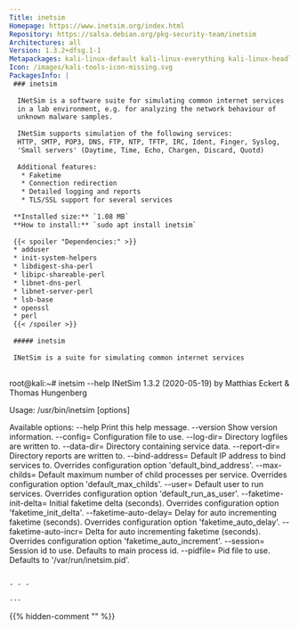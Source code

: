 ```yaml
---
Title: inetsim
Homepage: https://www.inetsim.org/index.html
Repository: https://salsa.debian.org/pkg-security-team/inetsim
Architectures: all
Version: 1.3.2+dfsg.1-1
Metapackages: kali-linux-default kali-linux-everything kali-linux-headless kali-linux-large kali-tools-forensics 
Icon: /images/kali-tools-icon-missing.svg
PackagesInfo: |
 ### inetsim
 
  INetSim is a software suite for simulating common internet services
  in a lab environment, e.g. for analyzing the network behaviour of
  unknown malware samples.
   
  INetSim supports simulation of the following services:
  HTTP, SMTP, POP3, DNS, FTP, NTP, TFTP, IRC, Ident, Finger, Syslog,
  'Small servers' (Daytime, Time, Echo, Chargen, Discard, Quotd)
   
  Additional features:
   * Faketime
   * Connection redirection
   * Detailed logging and reports
   * TLS/SSL support for several services
 
 **Installed size:** `1.08 MB`  
 **How to install:** `sudo apt install inetsim`  
 
 {{< spoiler "Dependencies:" >}}
 * adduser
 * init-system-helpers 
 * libdigest-sha-perl
 * libipc-shareable-perl
 * libnet-dns-perl 
 * libnet-server-perl
 * lsb-base
 * openssl
 * perl
 {{< /spoiler >}}
 
 ##### inetsim
 
 INetSim is a suite for simulating common internet services
 
 ```
 root@kali:~# inetsim --help
 INetSim 1.3.2 (2020-05-19) by Matthias Eckert & Thomas Hungenberg
 
 Usage: /usr/bin/inetsim [options]
 
 Available options:
   --help                         Print this help message.
   --version                      Show version information.
   --config=<filename>            Configuration file to use.
   --log-dir=<directory>          Directory logfiles are written to.
   --data-dir=<directory>         Directory containing service data.
   --report-dir=<directory>       Directory reports are written to.
   --bind-address=<IP address>    Default IP address to bind services to.
                                  Overrides configuration option 'default_bind_address'.
   --max-childs=<num>             Default maximum number of child processes per service.
                                  Overrides configuration option 'default_max_childs'.
   --user=<username>              Default user to run services.
                                  Overrides configuration option 'default_run_as_user'.
   --faketime-init-delta=<secs>   Initial faketime delta (seconds).
                                  Overrides configuration option 'faketime_init_delta'.
   --faketime-auto-delay=<secs>   Delay for auto incrementing faketime (seconds).
                                  Overrides configuration option 'faketime_auto_delay'.
   --faketime-auto-incr=<secs>    Delta for auto incrementing faketime (seconds).
                                  Overrides configuration option 'faketime_auto_increment'.
   --session=<id>                 Session id to use. Defaults to main process id.
   --pidfile=<filename>           Pid file to use. Defaults to '/var/run/inetsim.pid'.
 
 ```
 
 - - -
 
---
```

{{% hidden-comment "<!--Do not edit anything above this line-->" %}}

